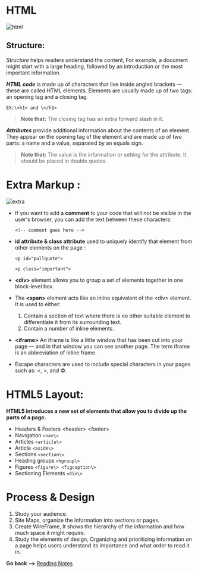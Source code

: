 # HTML
![html](https://cdn3.f-cdn.com/files/download/90046415/html-trick.jpg)

## Structure:

*Structure* helps readers understand the content, For example, a document might start with a large heading, followed by an introduction or the most important information.


***HTML code***  is made up of characters that live inside angled brackets — these are called HTML elements. Elements are usually made up of two tags: an opening tag and a closing tag. 

`EX:\<h1> and \</h1>`

> **Note that:**
The closing tag has an extra forward slash in it.

***Attributes*** provide additional information about the contents of an element. They appear on the opening tag of the element and are made up of two parts: a name and a value, separated by an equals sign.

> **Note that:**
The value is the information or setting for the attribute. It should be placed in double quotes


# Extra Markup :

![extra](https://encrypted-tbn0.gstatic.com/images?q=tbn:ANd9GcRWCNvlGgmemWCsStP2y2q-dcZ5Wubs1pQvcj4r2hBNgMLjE7y-U2QHjJJ_yHxvLT3cIw&usqp=CAU)


* If you want to add a **comment** to your code that will not be visible in the user's browser, you can add the text between these characters: 

    `<!-- comment goes here -->`

* **id attribute & class attribute** used to uniquely identify that element from other elements on the page :

  `<p id="pullquote">`

  `<p class="important">`


* **\<div>** element allows you to group a set of elements together in one block-level box.


* The **\<span>** element acts like an inline equivalent of the \<div> element. It is used to either:

     1. Contain a section of text where there is no other suitable element to differentiate it from its surrounding text.
     2. Contain a number of inline elements.

* **\<iframe>** An iframe is like a little window that has been cut into your page — and in that window you can see another page. The term iframe is an abbreviation of inline frame.


* Escape characters are used to include special characters in your pages such as: <, >, and ©.


# HTML5 Layout:
**HTML5 introduces a new set of elements that allow you to divide up the parts of a page.**

* Headers & Footers <header\> <footer\>
* Navigation `<nav\>`
* Articles `<article\>`
* Article `<aside\>`
* Sections `<section\>`
* Heading groups `<hgroup\>`
* Figures `<figure\> <figcaption\>`
* Sectioning Elements `<div\>`

# Process  &  Design

1. Study your audience.
2. Site Maps, organize the information into sections or pages.
3. Create WireFrame, It shows the hierarchy of the information and how much space it might require.
4. Study the elements of design, Organizing and prioritizing information on a page helps users understand its importance and what order to read it in.

**Go back -->** [Reading Notes](https://aseel-dweedar.github.io/reading-notes/)